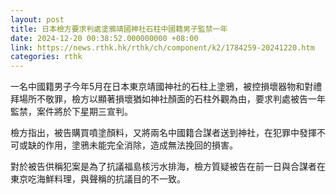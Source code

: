 ```yaml
---
layout: post
title: 日本檢方要求判處塗鴉靖國神社石柱中國籍男子監禁一年
date: 2024-12-20 00:38:52.000000000 +08:00
link: https://news.rthk.hk/rthk/ch/component/k2/1784259-20241220.htm
categories: rthk
---
```


一名中國籍男子今年5月在日本東京靖國神社的石柱上塗鴉，被控損壞器物和對禮拜場所不敬罪，檢方以顯著損壞猶如神社顏面的石柱外觀為由，要求判處被告一年監禁，案件將於下星期三宣判。

檢方指出，被告購買噴塗顏料，又將兩名中國籍合謀者送到神社，在犯罪中發揮不可或缺的作用，塗鴉未能完全消除，造成無法挽回的損害。

對於被告供稱犯案是為了抗議福島核污水排海，檢方質疑被告在前一日與合謀者在東京吃海鮮料理，與聲稱的抗議目的不一致。
